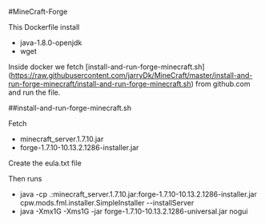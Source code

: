 #MineCraft-Forge

This Dockerfile install

- java-1.8.0-openjdk
- wget

Inside docker we fetch [install-and-run-forge-minecraft.sh] (https://raw.githubusercontent.com/jarryDk/MineCraft/master/install-and-run-forge-minecraft/install-and-run-forge-minecraft.sh) from github.com and run the file.

##install-and-run-forge-minecraft.sh

Fetch 

- minecraft_server.1.7.10.jar
- forge-1.7.10-10.13.2.1286-installer.jar

Create the eula.txt file

Then runs

- java -cp .:minecraft_server.1.7.10.jar:forge-1.7.10-10.13.2.1286-installer.jar cpw.mods.fml.installer.SimpleInstaller --installServer
- java -Xmx1G -Xms1G -jar forge-1.7.10-10.13.2.1286-universal.jar nogui


